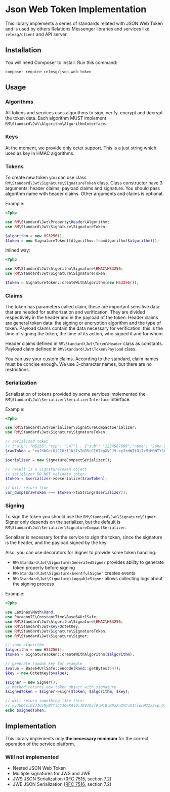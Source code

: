 # Json Web Token Implementation

This library implements a series of standards related with JSON Web Token and is used by others Relations Messenger libraries and services like `relmsg/client` and API server.

## Installation

You will need Composer to install. Run this command:

`composer require relmsg/json-web-token`

## Usage

### Algorithms

All tokens and services uses algorithms to sign, verify, encrypt and decrypt the token data. Each algorithm MUST implement `RM\Standard\Jwt\Algorithm\AlgorithmInterface`.

### Keys

At the moment, we provide only octet support. This is a just string which used as key in HMAC algorithms.

### Tokens

To create new token you can use class `RM\Standard\Jwt\Signature\SignatureToken` class. Class constructor have 3 arguments: header claims, payload claims and signature. You should pass algorithm name with header claims. Other arguments and claims is optional.

Example:

```php
<?php

use RM\Standard\Jwt\Property\Header\Algorithm;
use RM\Standard\Jwt\Signature\SignatureToken;

$algorithm = new HS3256();
$token = new SignatureToken([Algorithm::fromAlgorithm($algorithm)]);
```

Inlined way:
```php
<?php

use RM\Standard\Jwt\Algorithm\Signature\HMAC\HS3256;
use RM\Standard\Jwt\Signature\SignatureToken;

$token = SignatureToken::createWithAlgorithm(new HS3256());
```

### Claims

The token has parameters called claim, these are important sensitive data that are needed for authorization and verification. They are divided respectively in the header and in the payload of the token. Header claims are general token data: the signing or encryption algorithm and the type of token. Payload claims contain the data necessary for verification: this is the time of signing the token, the time of its action, who signed it and for whom.

Header claims defined in `RM\Standard\Jwt\Token\Header` class as constants. Payload claim defined in `RM\Standard\Jwt\Token\Payload` class.

You can use your custom claims. According to the standard, claim names must be concise enough. We use 3-character names, but there are no restrictions.


### Serialization

Serialization of tokens provided by some services implemented the `RM\Standard\Jwt\Serializer\SerializerInterface` interface.

Example:

```php
<?php

use RM\Standard\Jwt\Serializer\SignatureCompactSerializer;
use RM\Standard\Jwt\Signature\SignatureToken;

// serialized token
// {"alg": "HS256","typ": "JWT"} . {"sub": "1234567890","name": "John Doe","iat": 1516239022} . signature
$rawToken = 'eyJhbGciOiJIUzI1NiIsInR5cCI6IkpXVCJ9.eyJzdWIiOiIxMjM0NTY3ODkwIiwibmFtZSI6IkpvaG4gRG9lIiwiaWF0IjoxNTE2MjM5MDIyfQ.SflKxwRJSMeKKF2QT4fwpMeJf36POk6yJV_adQssw5c';

$serializer = new SignatureCompactSerializer();

// result is a SignatureToken object
// serializer DO NOT validate token
$token = $serializer->deserialize($rawToken);

// will return true
var_dump($rawToken === $token->toString($serializer));
```

### Signing

To sign the token you should use the `RM\Standard\Jwt\Signature\Signer`. Signer only depends on the serializer, but the default is `RM\Standard\Jwt\Serializer\SignatureCompactSerializer`.

Serializer is necessary for the service to sign the token, since the signature is the header, and the payload signed by the key.

Also, you can use decorators for Signer to provide some token handling:
- `RM\Standard\Jwt\Signature\GeneratedSigner` provides ability to generate token property before signing
- `RM\Standard\Jwt\Signature\EventfulSigner` creates events
- `RM\Standard\Jwt\Signature\LoggableSigner` allows collecting logs about the signing process

Example:

```php
<?php

use Laminas\Math\Rand;
use ParagonIE\ConstantTime\Base64UrlSafe;
use RM\Standard\Jwt\Algorithm\Signature\HMAC\HS3256;
use RM\Standard\Jwt\Key\OctetKey;
use RM\Standard\Jwt\Signature\SignatureToken;
use RM\Standard\Jwt\Signature\Signer;

// some algorithm
$algorithm = new HS3256();
$token = SignatureToken::createWithAlgorithm($algorithm);

// generate random key for example
$value = Base64UrlSafe::encode(Rand::getBytes(64));
$key = new OctetKey($value);

$signer = new Signer();
// method returns new token object with signature
$signedToken = $signer->sign($token, $algorithm, $key);

// will return something like this:
// eyJhbGciOiJIUzMyNTYiLCJ0eXAiOiJKV1QifQ.W10.KDa2nZVCuX1LldcMJZz2wp_QifjN7sNHCFLtGDAWF9s
echo $signedToken;
```

## Implementation
This library implements only **the necessary minimum** for the correct operation of the service platform.

### Will not implemented
* Nested JSON Web Token
* Multiple signatures for JWS and JWE
* JWS JSON Serialization ([RFC 7515](https://tools.ietf.org/html/rfc7515), section 7.2)
* JWE JSON Serialization ([RFC 7516](https://tools.ietf.org/html/rfc7516), section 7.2)
